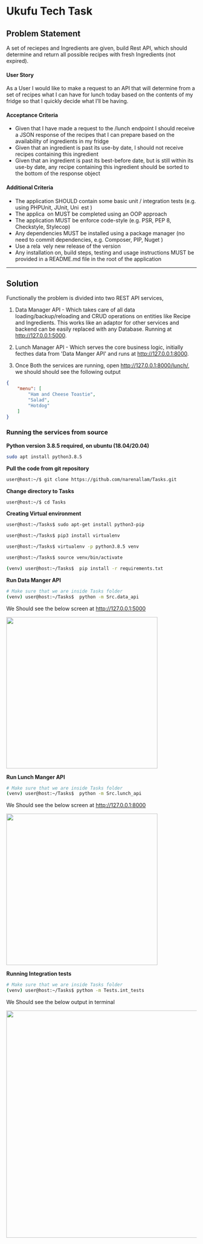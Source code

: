 # Ukufu Tech Task

## Problem Statement

A set of reciepes and Ingredients are given, build Rest API, which should determine and 
return all possible recipes with fresh Ingredients (not expired). 

#### User Story

As a User I would like to make a request to an API that will determine from a set of recipes what I can
have for lunch today based on the contents of my fridge so that I quickly decide what I’ll be having.

#### Acceptance Criteria

* Given that I have made a request to the /lunch endpoint I should receive a JSON response of
the recipes that I can prepare based on the availability of ingredients in my fridge
* Given that an ingredient is past its use-by date, I should not receive recipes containing this
ingredient
* Given that an ingredient is past its best-before date, but is still within its use-by date, any
recipe containing this ingredient should be sorted to the bottom of the response object

#### Additional Criteria

* The application SHOULD contain some basic unit / integration tests (e.g. using PHPUnit, JUnit,
Uni est )
*  The applica on MUST be completed using an OOP approach
* The application MUST be enforce code-style (e.g. PSR, PEP 8, Checkstyle, Stylecop)
* Any dependencies MUST be installed using a package manager (no need to commit
dependencies, e.g. Composer, PIP, Nuget )
* Use a rela vely new release of the version
* Any installation on, build steps, testing and usage instructions MUST be provided in a README.md
file in the root of the application

<Hr>
   
## Solution

Functionally the problem is divided into two REST API services, 

1. Data Manager API - Which takes care of all data loading/backup/reloading and CRUD operations on entities like Recipe and Ingredients.
   This works like an adaptor for other services and backend can be easily replaced with any Database. Running at http://127.0.0.1:5000.
   
2. Lunch Manager API - Which serves the core business logic, initially fecthes data from 'Data Manger API' and runs at http://127.0.0.1:8000.

3. Once Both the services are running, open http://127.0.0.1:8000/lunch/,  we should should see the following output

```json
{
    "menu": [
        "Ham and Cheese Toastie",
        "Salad",
        "Hotdog"
    ]
}
```
   
### Running the services from source

__Python version 3.8.5 required, on ubuntu (18.04/20.04)__

```bash
sudo apt install python3.8.5
```
__Pull the code from git repository__

```bash
user@host:~/$ git clone https://github.com/narenallam/Tasks.git
```
__Change directory to Tasks__

```bash
user@host:~/$ cd Tasks
```
__Creating Virtual environment__

```bash
user@host:~/Tasks$ sudo apt-get install python3-pip

user@host:~/Tasks$ pip3 install virtualenv

user@host:~/Tasks$ virtualenv -p python3.8.5 venv

user@host:~/Tasks$ source venv/bin/activate

(venv) user@host:~/Tasks$  pip install -r requirements.txt
```

__Run Data Manger API__

```bash
# Make sure that we are inside Tasks folder
(venv) user@host:~/Tasks$  python -m Src.data_api
```

We Should see the below screen at http://127.0.0.1:5000

<img src="https://github.com/narenallam/Tasks/blob/master/Images/Capture1.PNG" width=400>

__Run Lunch Manger API__

```bash
# Make sure that we are inside Tasks folder
(venv) user@host:~/Tasks$  python -m Src.lunch_api
```

We Should see the below screen at http://127.0.0.1:8000

 <img src="https://github.com/narenallam/Tasks/blob/master/Images/Capture2.PNG" width=400>
 
__Running Integration tests__

```bash
# Make sure that we are inside Tasks folder
(venv) user@host:~/Tasks$ python -m Tests.int_tests
```

We Should see the below output in terminal

 <img src="https://github.com/narenallam/Tasks/blob/master/Images/Capture3.PNG" width=600>
